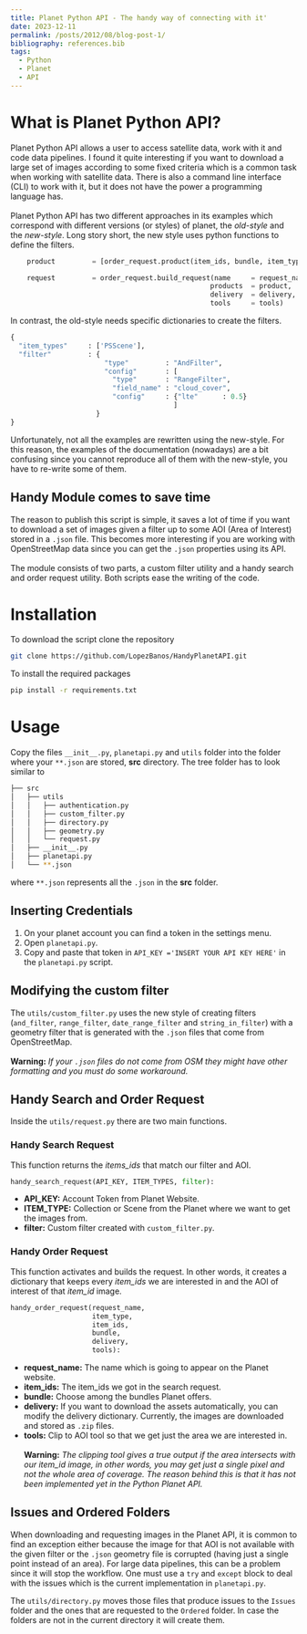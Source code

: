 ```yaml
---
title: Planet Python API - The handy way of connecting with it'
date: 2023-12-11
permalink: /posts/2012/08/blog-post-1/
bibliography: references.bib  
tags:
  - Python
  - Planet
  - API
---
```

# What is Planet Python API?
Planet Python API allows a user to access satellite data, work with it and 
code data pipelines. I found it quite interesting if you want to download a 
large set of images according to some fixed criteria which is a common task 
when working with satellite data. There is also a command line interface (CLI) 
to work with it, but it does not have the power a programming language has.
<br><br>
Planet Python API has two different approaches in its examples which correspond
with different versions (or styles) of planet, the _old-style_ and the 
_new-style_. Long story short, the new style
uses python functions to define the filters.
```python
    product         = [order_request.product(item_ids, bundle, item_type)]

    request         = order_request.build_request(name     = request_name.replace('.json',''),
                                                 products  = product,
                                                 delivery  = delivery,
                                                 tools     = tools)
```
In contrast, the old-style needs specific dictionaries to create the filters.
```python
{
  "item_types"     : ['PSScene'],
  "filter"         : {
                       "type"         : "AndFilter",
                       "config"       : [
                         "type"       : "RangeFilter",
                         "field_name" : "cloud_cover",
                         "config"     : {"lte"      : 0.5}
                                        ]
                     }
}
```
Unfortunately, not all the examples are rewritten using the 
new-style. For this reason, the examples of the documentation (nowadays) are a
bit confusing since you cannot reproduce all of them with the new-style, you
have to re-write some of them. 
## Handy Module comes to save time
The reason to publish this script is simple, it saves a lot of time if you want
to download a set of images given a filter up to some AOI (Area of Interest) 
stored in a `.json` file. This becomes more interesting if you are working with 
OpenStreetMap data since you can get the `.json` properties using its API.
<br><br>
The module consists of two parts, a custom filter utility and a handy search and
order request utility. Both scripts ease the writing of the code.


# Installation
To download the script clone the repository 
```bash
git clone https://github.com/LopezBanos/HandyPlanetAPI.git
```
To install the required packages 
```bash
pip install -r requirements.txt
```
# Usage
Copy the files `__init__.py`, `planetapi.py` and `utils` folder into the folder
where your `**.json` are stored, **src** directory. The tree folder has to look 
similar to
```bash
├── src
│   ├── utils
│   │   ├── authentication.py
│   │   ├── custom_filter.py
│   │   ├── directory.py
│   │   ├── geometry.py
│   │   └── request.py
│   ├── __init__.py
│   ├── planetapi.py
│   └── **.json
```
where `**.json` represents all the `.json` in the **src** folder. 
## Inserting Credentials
1. On your planet account you can find a token in the settings menu. <br> 
2. Open `planetapi.py`.
3. Copy and paste that token in `API_KEY ='INSERT YOUR API KEY HERE'` in the `planetapi.py` script.

## Modifying the custom filter
The `utils/custom_filter.py` uses the new style of creating filters
(`and_filter`, `range_filter`, `date_range_filter` and `string_in_filter`)
with a geometry filter that is generated with the `.json` files that come from
OpenStreetMap. <br><br>
**Warning:** *If your `.json` files do not come from OSM they might have other formatting and you must do some workaround.*

## Handy Search and Order Request
Inside the `utils/request.py` there are two main functions. 

### Handy Search Request
This function returns the *items_ids* that match our filter and AOI.
```python
handy_search_request(API_KEY, ITEM_TYPES, filter):
```
- **API_KEY:** Account Token from Planet Website.
- **ITEM_TYPE:** Collection or Scene from the Planet where we want to get the images from. 
- **filter:** Custom filter created with `custom_filter.py`. <br>

### Handy Order Request
This function activates and builds the request. In other words, it creates a 
dictionary that keeps every *item_ids* we are interested in and the AOI of 
interest of that *item_id* image. 
```python
handy_order_request(request_name, 
                    item_type, 
                    item_ids, 
                    bundle, 
                    delivery, 
                    tools):
```

- **request_name:** The name which is going to appear on the Planet website.
- **item_ids:** The item_ids we got in the search request. 
- **bundle:** Choose among the bundles Planet offers.
- **delivery:** If you want to download the assets automatically, you can modify the delivery dictionary. Currently, the images are downloaded and stored as `.zip` files.
- **tools:** Clip to AOI tool so that we get just the area we are interested in. <br><br>
**Warning:** *The clipping tool gives a true output if the area intersects 
with our item_id image, in other words, you may get just a single pixel and not 
the whole area of coverage. The reason behind this is that it has not been implemented
yet in the Python Planet API.*

## Issues and Ordered Folders
When downloading and requesting images in the Planet API, it is common to find 
an exception either because the image for that AOI is not available with the 
given filter or the `.json` geometry file is corrupted (having just a single 
point instead of an area). For large data pipelines, this can be a problem 
since it will stop the workflow. One must use a `try` and `except` block to 
deal with the issues which is the current implementation in `planetapi.py`.  

The `utils/directory.py` moves those files that produce issues to the `Issues`
folder and the ones that are requested to the `Ordered` folder. In case the 
folders are not in the current directory it will create them. 
